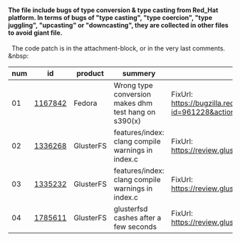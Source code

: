 #### The file include bugs of type conversion & type casting from Red_Hat platform. In terms of bugs of "type casting", "type coercion", "type juggling", "upcasting" or "downcasting", they are collected in other files to avoid giant file.


&nbsp;
The code patch is in the attachment-block, or in the very last comments.
&nbsp:

|num| id                                                             | product | summery   | remark   |
|----|----------------------------------------------------------------|---------|-----------|----------|
|01| [1167842](https://bugzilla.redhat.com/show_bug.cgi?id=1167842) |    Fedora     | Wrong type conversion makes dhm test hang on s390(x)| FixUrl: https://bugzilla.redhat.com/attachment.cgi?id=961228&action=diff | 
|02 | [1336268](https://bugzilla.redhat.com/show_bug.cgi?id=1336268) | GlusterFS | features/index: clang compile warnings in index.c | FixUrl: https://review.gluster.org/#/c/glusterfs/+/14409/|
|03 | [1335232](https://bugzilla.redhat.com/show_bug.cgi?id=1335232) | GlusterFS | features/index: clang compile warnings in index.c | FixUrl: https://review.gluster.org/#/c/glusterfs/+/14318/ |
| 04 |[1785611](https://bugzilla.redhat.com/show_bug.cgi?id=1785611) | GlusterFS | glusterfsd cashes after a few seconds | FixUrl: https://review.gluster.org/#/c/glusterfs/+/23912/ | 

